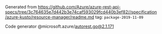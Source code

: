 Generated from https://github.com/Azure/azure-rest-api-specs/tree/3c764635e7d442b3e74caf593029fcd440b3ef82//specification/azure-kusto/resource-manager/readme.md tag: `package-2019-11-09`

Code generator @microsoft.azure/autorest.go@2.1.171


